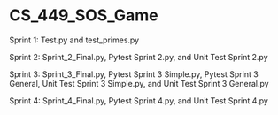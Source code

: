 # CS_449_SOS_Game

Sprint 1: Test.py and test_primes.py

Sprint 2: Sprint_2_Final.py, Pytest Sprint 2.py, and Unit Test Sprint 2.py

Sprint 3: Sprint_3_Final.py, Pytest Sprint 3 Simple.py, Pytest Sprint 3 General, Unit Test Sprint 3 Simple.py, and Unit Test Sprint 3 General.py

Sprint 4: Sprint_4_Final.py, Pytest Sprint 4.py, and Unit Test Sprint 4.py
